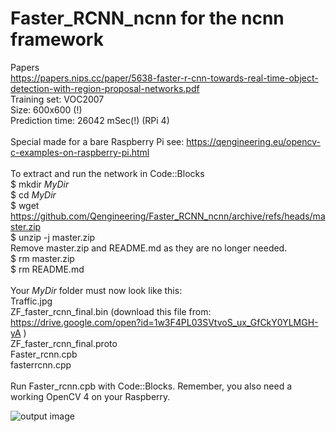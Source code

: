 # Faster_RCNN_ncnn for the ncnn framework
Papers <br/>
https://papers.nips.cc/paper/5638-faster-r-cnn-towards-real-time-object-detection-with-region-proposal-networks.pdf <br/>
Training set: VOC2007 <br/>
Size: 600x600 (!) <br/>
Prediction time: 26042 mSec(!) (RPi 4) <br/>
<br/>
Special made for a bare Raspberry Pi see: https://qengineering.eu/opencv-c-examples-on-raspberry-pi.html <br/>
<br/>
To extract and run the network in Code::Blocks <br/>
$ mkdir *MyDir* <br/>
$ cd *MyDir* <br/>
$ wget https://github.com/Qengineering/Faster_RCNN_ncnn/archive/refs/heads/master.zip <br/>
$ unzip -j master.zip <br/>
Remove master.zip and README.md as they are no longer needed. <br/> 
$ rm master.zip <br/>
$ rm README.md <br/> <br/>
Your *MyDir* folder must now look like this: <br/> 
Traffic.jpg <br/>
ZF_faster_rcnn_final.bin (download this file from: https://drive.google.com/open?id=1w3F4PL03SVtvoS_ux_GfCkY0YLMGH-yA )<br/>
ZF_faster_rcnn_final.proto <br/>
Faster_rcnn.cpb <br/>
fasterrcnn.cpp <br/>
 <br/>
Run Faster_rcnn.cpb with Code::Blocks. Remember, you also need a working OpenCV 4 on your Raspberry. <br/>

![output image]( https://qengineering.eu/images/Faster_rcnn_trafic.jpg )

